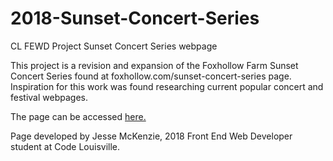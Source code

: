 # 2018-Sunset-Concert-Series
CL FEWD Project Sunset Concert Series webpage

This project is a revision and expansion of the Foxhollow Farm Sunset Concert Series found at foxhollow.com/sunset-concert-series page.
Inspiration for this work was found researching current popular concert and festival webpages.

The page can be accessed <a href="https://jmck31.github.io/2018-Sunset-Concert-Series/">here.</a>

Page developed by Jesse McKenzie, 2018 Front End Web Developer student at Code Louisville. 
